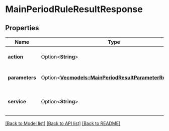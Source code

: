 # MainPeriodRuleResultResponse

## Properties

Name | Type | Description | Notes
------------ | ------------- | ------------- | -------------
**action** | Option<**String**> | Action for the defined rule | [optional]
**parameters** | Option<[**Vec<models::MainPeriodResultParameterResponse>**](main.resultParameterResponse.md)> | Parameters to define the reward | [optional]
**service** | Option<**String**> | Selected service to define the reward | [optional]

[[Back to Model list]](../README.md#documentation-for-models) [[Back to API list]](../README.md#documentation-for-api-endpoints) [[Back to README]](../README.md)


